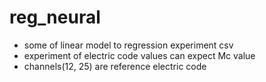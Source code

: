 # reg_neural

* some of linear model to regression experiment csv
* experiment of electric code values can expect Mc value
* channels(12, 25) are reference electric code 
